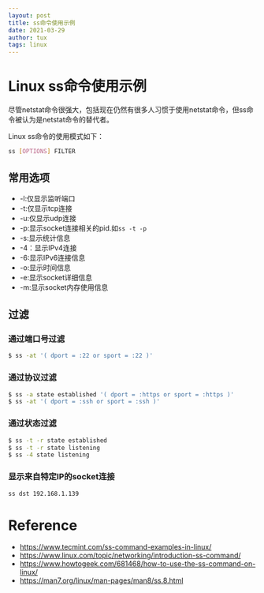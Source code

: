 ```yaml
---
layout: post
title: ss命令使用示例
date: 2021-03-29
author: tux
tags: linux
---
```


# Linux ss命令使用示例

尽管netstat命令很强大，包括现在仍然有很多人习惯于使用netstat命令，但ss命令被认为是netstat命令的替代者。

Linux ss命令的使用模式如下：

```bash
ss [OPTIONS] FILTER
```
## 常用选项

- -l:仅显示监听端口
- -t:仅显示tcp连接
- -u:仅显示udp连接
- -p:显示socket连接相关的pid.如`ss -t -p`
- -s:显示统计信息
- -4：显示IPv4连接
- -6:显示IPv6连接信息
- -o:显示时间信息
- -e:显示socket详细信息
- -m:显示socket内存使用信息

## 过滤

### 通过端口号过滤
```bash
$ ss -at '( dport = :22 or sport = :22 )'
```
### 通过协议过滤

```bash
$ ss -a state established '( dport = :https or sport = :https )'
$ ss -at '( dport = :ssh or sport = :ssh )'
```
### 通过状态过滤

```bash
$ ss -t -r state established
$ ss -t -r state listening
$ ss -4 state listening
```
### 显示来自特定IP的socket连接
```bash
ss dst 192.168.1.139
```

# Reference

- https://www.tecmint.com/ss-command-examples-in-linux/
- https://www.linux.com/topic/networking/introduction-ss-command/
- https://www.howtogeek.com/681468/how-to-use-the-ss-command-on-linux/
- https://man7.org/linux/man-pages/man8/ss.8.html
